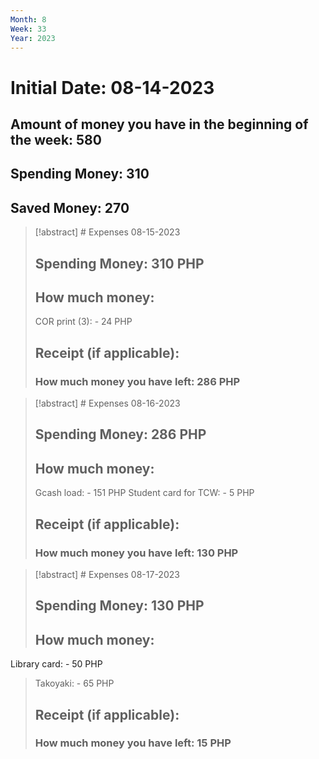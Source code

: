 ```yaml
---
Month: 8
Week: 33
Year: 2023
---
```

# Initial Date: 08-14-2023
## Amount of money you have in the beginning of the week: 580
## Spending Money: 310
## Saved Money: 270

>[!abstract] # Expenses 08-15-2023
>## Spending Money: 310 PHP
>## How much money: 
>COR print (3): - 24 PHP
>
>## Receipt (if applicable):
>### How much money you have left: 286 PHP


>[!abstract] # Expenses 08-16-2023
>## Spending Money: 286 PHP
>## How much money: 
>Gcash load: - 151 PHP
>Student card for TCW: - 5 PHP
>## Receipt (if applicable):
>### How much money you have left: 130 PHP


>[!abstract] # Expenses 08-17-2023
>## Spending Money: 130 PHP
>## How much money:
   Library card: - 50 PHP
>Takoyaki: - 65 PHP
>## Receipt (if applicable):
>### How much money you have left: 15 PHP

